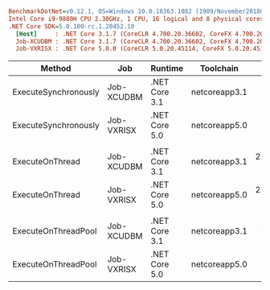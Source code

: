 ``` ini

BenchmarkDotNet=v0.12.1, OS=Windows 10.0.18363.1082 (1909/November2018Update/19H2)
Intel Core i9-9880H CPU 2.30GHz, 1 CPU, 16 logical and 8 physical cores
.NET Core SDK=5.0.100-rc.1.20452.10
  [Host]     : .NET Core 3.1.7 (CoreCLR 4.700.20.36602, CoreFX 4.700.20.37001), X64 RyuJIT
  Job-XCUDBM : .NET Core 3.1.7 (CoreCLR 4.700.20.36602, CoreFX 4.700.20.37001), X64 RyuJIT
  Job-VXRISX : .NET Core 5.0.0 (CoreCLR 5.0.20.45114, CoreFX 5.0.20.45114), X64 RyuJIT


```
|               Method |        Job |       Runtime |     Toolchain |       Mean |     Error |    StdDev | Ratio | RatioSD |
|--------------------- |----------- |-------------- |-------------- |-----------:|----------:|----------:|------:|--------:|
| ExecuteSynchronously | Job-XCUDBM | .NET Core 3.1 | netcoreapp3.1 |   4.419 μs | 0.0822 μs | 0.0769 μs |  1.00 |    0.00 |
| ExecuteSynchronously | Job-VXRISX | .NET Core 5.0 | netcoreapp5.0 |   4.378 μs | 0.0875 μs | 0.1282 μs |  1.01 |    0.04 |
|                      |            |               |               |            |           |           |       |         |
|      ExecuteOnThread | Job-XCUDBM | .NET Core 3.1 | netcoreapp3.1 | 228.727 μs | 4.5616 μs | 9.6219 μs |  1.00 |    0.00 |
|      ExecuteOnThread | Job-VXRISX | .NET Core 5.0 | netcoreapp5.0 | 219.265 μs | 4.3849 μs | 8.6554 μs |  0.96 |    0.05 |
|                      |            |               |               |            |           |           |       |         |
|  ExecuteOnThreadPool | Job-XCUDBM | .NET Core 3.1 | netcoreapp3.1 |  12.477 μs | 0.2493 μs | 0.6479 μs |  1.00 |    0.00 |
|  ExecuteOnThreadPool | Job-VXRISX | .NET Core 5.0 | netcoreapp5.0 |  11.888 μs | 0.2185 μs | 0.2516 μs |  0.91 |    0.04 |
